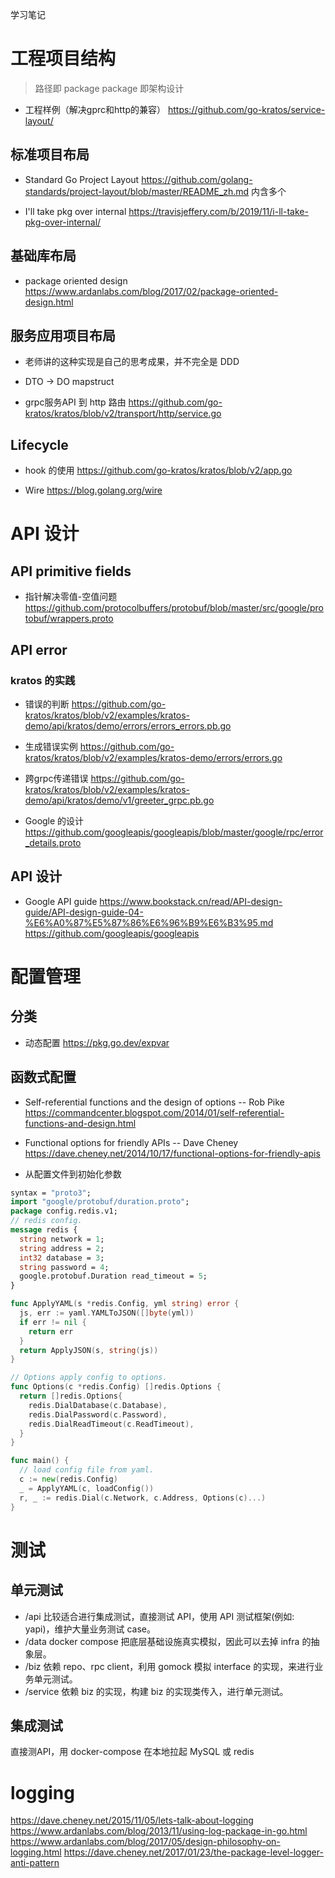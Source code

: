 学习笔记

# 工程项目结构
> 路径即 package
> package 即架构设计

- 工程样例（解决gprc和http的兼容）
https://github.com/go-kratos/service-layout/

## 标准项目布局
- Standard Go Project Layout
https://github.com/golang-standards/project-layout/blob/master/README_zh.md
内含多个

- I'll take pkg over internal
https://travisjeffery.com/b/2019/11/i-ll-take-pkg-over-internal/

## 基础库布局
- package oriented design
https://www.ardanlabs.com/blog/2017/02/package-oriented-design.html

## 服务应用项目布局
- 老师讲的这种实现是自己的思考成果，并不完全是 DDD

- DTO -> DO  mapstruct
  
- grpc服务API 到 http 路由
https://github.com/go-kratos/kratos/blob/v2/transport/http/service.go

## Lifecycle
- hook 的使用
https://github.com/go-kratos/kratos/blob/v2/app.go

- Wire
https://blog.golang.org/wire

# API 设计
## API primitive fields
- 指针解决零值-空值问题
https://github.com/protocolbuffers/protobuf/blob/master/src/google/protobuf/wrappers.proto

## API error
### kratos 的实践
- 错误的判断
https://github.com/go-kratos/kratos/blob/v2/examples/kratos-demo/api/kratos/demo/errors/errors_errors.pb.go

- 生成错误实例
https://github.com/go-kratos/kratos/blob/v2/examples/kratos-demo/errors/errors.go

- 跨grpc传递错误
https://github.com/go-kratos/kratos/blob/v2/examples/kratos-demo/api/kratos/demo/v1/greeter_grpc.pb.go

- Google 的设计
https://github.com/googleapis/googleapis/blob/master/google/rpc/error_details.proto

## API 设计
- Google API guide
https://www.bookstack.cn/read/API-design-guide/API-design-guide-04-%E6%A0%87%E5%87%86%E6%96%B9%E6%B3%95.md
https://github.com/googleapis/googleapis

# 配置管理
## 分类
- 动态配置 
https://pkg.go.dev/expvar

## 函数式配置
- Self-referential functions and the design of options -- Rob Pike
https://commandcenter.blogspot.com/2014/01/self-referential-functions-and-design.html

- Functional options for friendly APIs -- Dave Cheney
https://dave.cheney.net/2014/10/17/functional-options-for-friendly-apis

- 从配置文件到初始化参数
```protobuf
syntax = "proto3";
import "google/protobuf/duration.proto";
package config.redis.v1;
// redis config.
message redis {
  string network = 1;
  string address = 2;
  int32 database = 3;
  string password = 4;
  google.protobuf.Duration read_timeout = 5;
}
```

```go
func ApplyYAML(s *redis.Config, yml string) error {
  js, err := yaml.YAMLToJSON([]byte(yml))
  if err != nil {
    return err
  }
  return ApplyJSON(s, string(js))
}

// Options apply config to options.
func Options(c *redis.Config) []redis.Options {
  return []redis.Options{
    redis.DialDatabase(c.Database),
    redis.DialPassword(c.Password),
    redis.DialReadTimeout(c.ReadTimeout),
  }
}

func main() {
  // load config file from yaml.
  c := new(redis.Config)
  _ = ApplyYAML(c, loadConfig())
  r, _ := redis.Dial(c.Network, c.Address, Options(c)...)
}
```

# 测试
## 单元测试
- /api
    比较适合进行集成测试，直接测试 API，使用 API 测试框架(例如: yapi)，维护大量业务测试 case。
- /data
    docker compose 把底层基础设施真实模拟，因此可以去掉 infra 的抽象层。
- /biz
    依赖  repo、rpc client，利用 gomock 模拟 interface 的实现，来进行业务单元测试。
- /service
    依赖 biz 的实现，构建 biz 的实现类传入，进行单元测试。

## 集成测试
直接测API，用 docker-compose 在本地拉起 MySQL 或 redis

# logging

https://dave.cheney.net/2015/11/05/lets-talk-about-logging
https://www.ardanlabs.com/blog/2013/11/using-log-package-in-go.html
https://www.ardanlabs.com/blog/2017/05/design-philosophy-on-logging.html
https://dave.cheney.net/2017/01/23/the-package-level-logger-anti-pattern